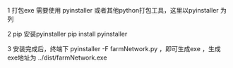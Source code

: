 1 打包exe 需要使用 pyinstaller 或者其他python打包工具，这里以pyinstaller 为列

2  pip 安装pyinstaller   pip install pyinstaller  

3  安装完成后，终端下  pyinstaller -F farmNetwork.py ，即可生成exe  ，生成exe地址为 ../dist/farmNetwork.exe 

